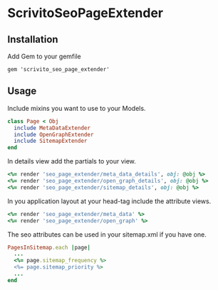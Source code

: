 # ScrivitoSeoPageExtender

## Installation

Add Gem to your gemfile

    gem 'scrivito_seo_page_extender'

## Usage

Include mixins you want to use to your Models.

```ruby
class Page < Obj
  include MetaDataExtender
  include OpenGraphExtender
  include SitemapExtender
end
```

In details view add the partials to your view.

```ruby
<%= render 'seo_page_extender/meta_data_details', obj: @obj %>
<%= render 'seo_page_extender/open_graph_details', obj: @obj %>
<%= render 'seo_page_extender/sitemap_details', obj: @obj %>
```

In you application layout at your head-tag include the attribute views.

```ruby
<%= render 'seo_page_extender/meta_data' %>
<%= render 'seo_page_extender/open_graph' %>
```

The seo attributes can be used in your sitemap.xml if you have one.

```ruby
PagesInSitemap.each |page|
  ...
  <%= page.sitemap_frequency %>
  <%= page.sitemap_priority %>
  ...
end
```